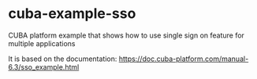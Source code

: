 # cuba-example-sso
CUBA platform example that shows how to use single sign on feature for multiple applications

It is based on the documentation: https://doc.cuba-platform.com/manual-6.3/sso_example.html
